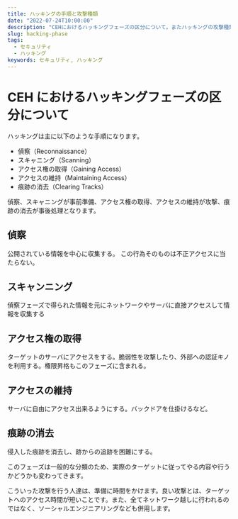 ```yaml
---
title: ハッキングの手順と攻撃種類
date: "2022-07-24T10:00:00"
description: "CEHにおけるハッキングフェーズの区分について。またハッキングの攻撃種類"
slug: hacking-phase
tags:
  - セキュリティ
  - ハッキング
keywords: セキュリティ, ハッキング
---
```


# CEH におけるハッキングフェーズの区分について

ハッキングは主に以下のような手順になります。

- 偵察（Reconnaissance）
- スキャニング（Scanning）
- アクセス権の取得（Gaining Access）
- アクセスの維持（Maintaining Access）
- 痕跡の消去（Clearing Tracks）

偵察、スキャニングが事前準備、アクセス権の取得、アクセスの維持が攻撃、痕跡の消去が事後処理となります。

## 偵察

公開されている情報を中心に収集する。
この行為そのものは不正アクセスに当たらない。

## スキャンニング

偵察フェーズで得られた情報を元にネットワークやサーバに直接アクセスして情報を収集する

## アクセス権の取得

ターゲットのサーバにアクセスをする。脆弱性を攻撃したり、外部への認証キノを利用する。権限昇格もこのフェーズに含まれる。

## アクセスの維持

サーバに自由にアクセス出来るようにする。バックドアを仕掛けるなど。

## 痕跡の消去

侵入した痕跡を消去し、跡からの追跡を困難にする。

このフェーズは一般的な分類のため、実際のターゲットに従ってやる内容や行うかどうかも変わってきます。

こういった攻撃を行う人達は、準備に時間をかけます。良い攻撃とは、ターゲットへのアクセス時間が短いことです。また、全てネットワーク越しに行われるのではなく、ソーシャルエンジニアリングなども併用します。
